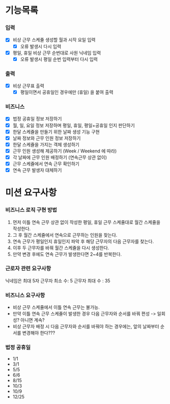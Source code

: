 # 기능목록

### 입력
- [x] 비상 근무 스케쥴 생성할 월과 시작 요일 입력
  - [x] 오류 발생시 다시 입력
- [x] 평일, 휴일 비상 근무 순번대로 사원 닉네임 입력
  - [x] 오류 발생시 평일 순번 입력부터 다시 입력

### 출력
- [x] 비상 근무표 출력
  - [x] 평일이면서 공휴일인 경우에만 (휴일) 을 붙여 출력

### 비즈니스
- [x] 법정 공휴일 정보 저장하기
- [x] 월, 일, 요일 정보 저장하며 평일, 휴일, 평일+공휴일 인지 판단하기
- [x] 한달 스케쥴을 만들기 위한 날짜 생성 기능 구현
- [x] 날짜 정보와 근무 인원 정보 저장하기
- [x] 한달 스케쥴을 가지는 객체 생성하기
- [x] 근무 인원 생성해 제공하기 (Week / Weekend 에 따라)
- [x] 각 날짜에 근무 인원 배정하기 (연속근무 상관 없이)
- [x] 근무 스케쥴에서 연속 근무 확인하기
- [x] 연속 근무 발생자 대체하기

# 미션 요구사항
### 비즈니스 로직 구현 방법
1. 먼저 이틀 연속 근무 상관 없이 작성한 평일, 휴일 근무 스케쥴대로 월간 스케쥴을 작성한다.
2. 그 후 월간 스케쥴에서 연속으로 근무하는 인원을 찾는다.
3. 연속 근무가 평일인지 휴일인지 파악 후 해당 근무자의 다음 근무자를 찾는다.
4. 이후 두 근무자를 바꿔 월간 스케쥴을 다시 생성한다.
5. 만약 변경 후에도 연속 근무가 발생한다면 2~4를 반복한다.

### 근로자 관련 요구사항
닉네임은 최대 5자
근무자 최소 수: 5
근무자 최대 수 : 35

### 비즈니스 요구사항
- 비상 근무 스케쥴에서 이틀 연속 근무는 불가능.
- 만약 이틀 연속 근무 스케쥴이 발생한 경우 다음 근무자와 순서를 바꿔 편성 -> 일회성? 아니면 계속?
- 비상 근무자 배정 시 다음 근무자와 순서를 바꿔야 하는 경우에는, 앞의 날짜부터 순서를 변경해야 한다???

### 법정 공휴일
- 1/1
- 3/1
- 5/5
- 6/6
- 8/15
- 10/3
- 10/9
- 12/25
